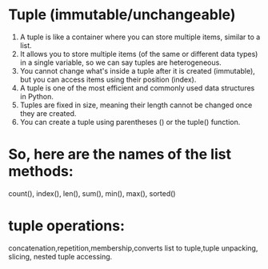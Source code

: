 
# Tuple (immutable/unchangeable)

1. A tuple is like a container where you can store multiple items, similar to a list.
2. It allows you to store multiple items (of the same or different data types) in a single variable, so we can say tuples are heterogeneous.
3. You cannot change what's inside a tuple after it is created (immutable), but you can access items using their position (index).
4. A tuple is one of the most efficient and commonly used data structures in Python.
5. Tuples are fixed in size, meaning their length cannot be changed once they are created.
6. You can create a tuple using parentheses () or the tuple() function.

# So, here are the names of the list methods:
count(), index(), len(), sum(), min(), max(), sorted()

# tuple operations: 
concatenation,repetition,membership,converts list to tuple,tuple unpacking, slicing, nested tuple accessing.


